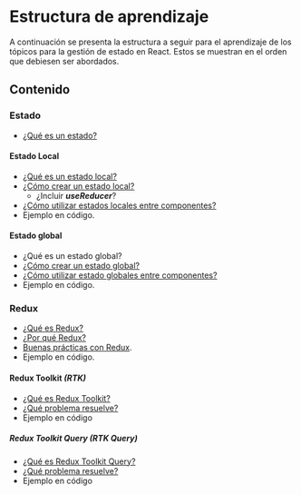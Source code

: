 # Estructura de aprendizaje

A continuación se presenta la estructura a seguir para el aprendizaje de los tópicos para la gestión de estado en React. Estos se muestran en el orden que debiesen ser abordados.

## Contenido

### Estado

- [¿Qué es un estado?](https://beta.reactjs.org/learn/state-a-components-memory)

#### Estado Local

- [¿Qué es un estado local?](https://beta.reactjs.org/learn/state-a-components-memory#state-is-isolated-and-private)
- [¿Cómo crear un estado local?](https://beta.reactjs.org/reference/usestate)
  - ¿Incluir _**useReducer**_?
- [¿Cómo utilizar estados locales entre componentes?](https://beta.reactjs.org/learn/passing-props-to-a-component)
- Ejemplo en código.

#### Estado global

- ¿Qué es un estado global?
- [¿Cómo crear un estado global?](https://reactjs.org/docs/context.html#api)
- [¿Cómo utilizar estado globales entre componentes?](https://beta.reactjs.org/learn/passing-data-deeply-with-context)
- Ejemplo en código.

### Redux

- [¿Qué es Redux?](https://dev.to/codebucks/what-is-redux-simply-explained-2ch7)
- [¿Por qué Redux?](https://redux.js.org/faq/general#when-should-i-use-redux)
- [Buenas prácticas con Redux](https://redux.js.org/style-guide/style-guide).
- Ejemplo en código.

#### Redux Toolkit _(RTK)_

- [¿Qué es Redux Toolkit?](https://redux.js.org/redux-toolkit/overview#what-is-redux-toolkit)
- [¿Qué problema resuelve?](https://redux.js.org/redux-toolkit/overview#purpose)
- Ejemplo en código

##### Redux Toolkit Query _(RTK Query)_

- [¿Qué es Redux Toolkit Query?](https://redux-toolkit.js.org/rtk-query/overview)
- [¿Qué problema resuelve?](https://redux-toolkit.js.org/rtk-query/overview#motivation)
- Ejemplo en código
